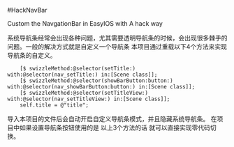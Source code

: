 #HackNavBar

Custom the NavgationBar in EasyIOS with A hack way

系统导航条经常会出现各种问题，尤其需要透明导航条的时候，会出现很多棘手的问题。一般的解决方式就是自定义一个导航条
本项目通过重载以下4个方法来实现导航条的自定义。

	    [$ swizzleMethod:@selector(setTitle:) with:@selector(nav_setTitle:) in:[Scene class]];
	    [$ swizzleMethod:@selector(showBarButton:button:) with:@selector(nav_showBarButton:button:) in:[Scene class]];
	    [$ swizzleMethod:@selector(setTitleView:) with:@selector(nav_setTitleView:) in:[Scene class]];
	    self.title = @"title";

导入本项目的文件后会自动开启自定义导航条模式，并且隐藏系统导航条。
在项目中如果设置导航条按钮使用的是 以上3个方法的话 就可以直接实现零代码切换。